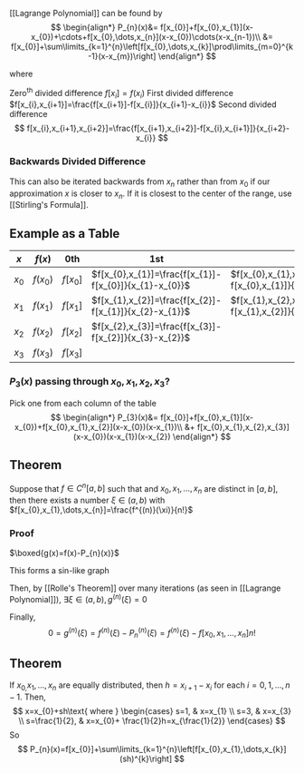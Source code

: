 
[[Lagrange Polynomial]] can be found by
$$
\begin{align*}
P_{n}(x)&= f[x_{0}]+f[x_{0},x_{1}](x-x_{0})+\cdots+f[x_{0},\dots,x_{n}](x-x_{0})\cdots(x-x_{n-1})\\
&= f[x_{0}]+\sum\limits_{k=1}^{n}\left[f[x_{0},\dots,x_{k}]\prod\limits_{m=0}^{k-1}(x-x_{m})\right]
\end{align*}
$$

where

Zero$^\text{th}$ divided difference
$f[x_{i}]=f(x_{i})$
First divided difference
$f[x_{i},x_{i+1}]=\frac{f[x_{i+1}]-f[x_{i}]}{x_{i+1}-x_{i}}$
Second divided difference
$$
f[x_{i},x_{i+1},x_{i+2}]=\frac{f[x_{i+1},x_{i+2}]-f[x_{i},x_{i+1}]}{x_{i+2}-x_{i}}
$$
### Backwards Divided Difference
This can also be iterated backwards from $x_n$ rather than from $x_0$ if our approximation $x$ is closer to $x_n$. If it is closest to the center of the range, use [[Stirling's Formula]].
## Example as a Table

| $x$     | $f(x)$     | $0\text{th}$ | $1\text{st}$                                           | $2\text{nd}$                                                             |
| ------- | ---------- | ------------ | ------------------------------------------------------ | ------------------------------------------------------------------------ |
| $x_{0}$ | $f(x_{0})$ | $f[x_{0}]$   | $f[x_{0},x_{1}]=\frac{f[x_{1}]-f[x_{0}]}{x_{1}-x_{0}}$ | $f[x_{0},x_{1},x_{2}]=\frac{f[x_{1},x_{2}]-f[x_{0},x_{1}]}{x_{2}-x_{0}}$ |
| $x_{1}$ | $f(x_{1})$ | $f[x_{1}]$   | $f[x_{1},x_{2}]=\frac{f[x_{2}]-f[x_{1}]}{x_{2}-x_{1}}$ | $f[x_{1},x_{2},x_{3}]=\frac{f[x_{2},x_{3}]-f[x_{1},x_{2}]}{x_{3}-x_{1}}$ |
| $x_{2}$ | $f(x_{2})$ | $f[x_{2}]$   | $f[x_{2},x_{3}]=\frac{f[x_{3}]-f[x_{2}]}{x_{3}-x_{2}}$ |                                                                          |
| $x_{3}$ | $f(x_{3})$ | $f[x_{3}]$   |                                                        |                                                                          |

### $P_{3}(x)$ passing through $x_{0},x_{1},x_{2},x_{3}$?
Pick one from each column of the table
$$
\begin{align*}
P_{3}(x)&= f[x_{0}]+f[x_{0},x_{1}](x-x_{0})+f[x_{0},x_{1},x_{2}](x-x_{0})(x-x_{1})\\
&+ f[x_{0},x_{1},x_{2},x_{3}](x-x_{0})(x-x_{1})(x-x_{2})
\end{align*}
$$

## Theorem
Suppose that $f\in C^{n}[a,b]$ such that and $x_{0},x_{1},\dots,x_{n}$ are distinct in $[a,b]$, then there exists a number $\xi\in(a,b)$ with $f[x_{0},x_{1},\dots,x_{n}]=\frac{f^{(n)}(\xi)}{n!}$
### Proof
$\boxed{g(x)=f(x)-P_{n}(x)}$

This forms a sin-like graph

Then, by [[Rolle's Theorem]] over many iterations (as seen in [[Lagrange Polynomial]]),
$\exists\xi\in(a,b),g^{(n)}(\xi)=0$

Finally,
$$
0=g^{(n)}(\xi)=f^{(n)}(\xi)-P_{n}^{(n)}(\xi)=f^{(n)}(\xi)-f[x_{0},x_{1},\dots,x_{n}]n!
$$

## Theorem
If $x_{0,}x_{1},\dots,x_{n}$ are equally distributed, then $h=x_{i+1}-x_{i}$ for each $i=0,1,\dots,n-1$.
Then,
$$
x=x_{0}+sh\text{ where }
\begin{cases}
s=1, & x=x_{1} \\
s=3, & x=x_{3} \\
s=\frac{1}{2}, & x=x_{0}+ \frac{1}{2}h=x_{\frac{1}{2}}
\end{cases}
$$
So
$$
P_{n}(x)=f[x_{0}]+\sum\limits_{k=1}^{n}\left[f[x_{0},x_{1},\dots,x_{k}](sh)^{k}\right]
$$